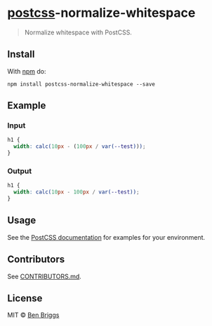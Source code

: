 # [postcss][postcss]-normalize-whitespace

> Normalize whitespace with PostCSS.

## Install

With [npm](https://npmjs.org/package/postcss-normalize-whitespace) do:

```
npm install postcss-normalize-whitespace --save
```

## Example

### Input

```css
h1 {
  width: calc(10px - (100px / var(--test)));
}
```

### Output

```css
h1 {
  width: calc(10px - 100px / var(--test));
}
```

## Usage

See the [PostCSS documentation](https://github.com/postcss/postcss#usage) for
examples for your environment.

## Contributors

See [CONTRIBUTORS.md](https://github.com/cssnano/cssnano/blob/master/CONTRIBUTORS.md).

## License

MIT © [Ben Briggs](http://beneb.info)

[postcss]: https://github.com/postcss/postcss
